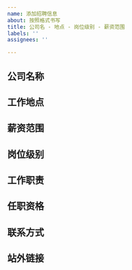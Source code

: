 ```yaml
---
name: 添加招聘信息
about: 按照格式书写
title: 公司名 - 地点 - 岗位级别 - 薪资范围
labels: ''
assignees: ''

---
```


<!-- 请严格按照下面的格式编写，提交之后会审核，审核不过则关闭  -->

## 公司名称


## 工作地点


## 薪资范围

<!-- xxk ~ xxk  -->


## 岗位级别

<!--  中级 / 高级 / 资深 / 专家  -->


## 工作职责


## 任职资格


## 联系方式
<!-- 邮箱 / 微信 -->


## 站外链接
<!-- 没有可不填 -->
